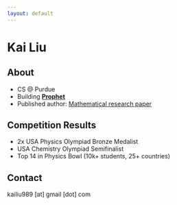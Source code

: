 ```yaml
---
layout: default
---
```


# Kai Liu


## About
- CS @ Purdue
- Building [**Prophet**](https://proph.tech)
- Published author: [Mathematical research paper](https://doi.org/10.1080/0025570X.2024.2401297)

## Competition Results
- 2x USA Physics Olympiad Bronze Medalist
- USA Chemistry Olympiad Semifinalist  
- Top 14 in Physics Bowl (10k+ students, 25+ countries)

## Contact

kailiu989 [at] gmail [dot] com


